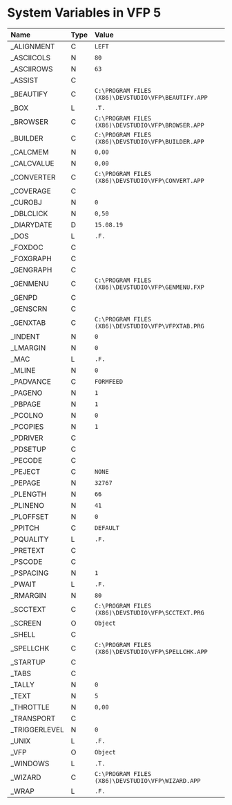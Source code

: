 # System Variables in VFP 5
| Name  | Type | Value |
|:------------- |:------------- |:------------- |
| \_ALIGNMENT | C | `LEFT` |
| \_ASCIICOLS | N | `80` |
| \_ASCIIROWS | N | `63` |
| \_ASSIST | C | ` ` |
| \_BEAUTIFY | C | `C:\PROGRAM FILES (X86)\DEVSTUDIO\VFP\BEAUTIFY.APP` |
| \_BOX | L | `.T.` |
| \_BROWSER | C | `C:\PROGRAM FILES (X86)\DEVSTUDIO\VFP\BROWSER.APP` |
| \_BUILDER | C | `C:\PROGRAM FILES (X86)\DEVSTUDIO\VFP\BUILDER.APP` |
| \_CALCMEM | N | `0,00` |
| \_CALCVALUE | N | `0,00` |
| \_CONVERTER | C | `C:\PROGRAM FILES (X86)\DEVSTUDIO\VFP\CONVERT.APP` |
| \_COVERAGE | C | ` ` |
| \_CUROBJ | N | `0` |
| \_DBLCLICK | N | `0,50` |
| \_DIARYDATE | D | `15.08.19` |
| \_DOS | L | `.F.` |
| \_FOXDOC | C | ` ` |
| \_FOXGRAPH | C | ` ` |
| \_GENGRAPH | C | ` ` |
| \_GENMENU | C | `C:\PROGRAM FILES (X86)\DEVSTUDIO\VFP\GENMENU.FXP` |
| \_GENPD | C | ` ` |
| \_GENSCRN | C | ` ` |
| \_GENXTAB | C | `C:\PROGRAM FILES (X86)\DEVSTUDIO\VFP\VFPXTAB.PRG` |
| \_INDENT | N | `0` |
| \_LMARGIN | N | `0` |
| \_MAC | L | `.F.` |
| \_MLINE | N | `0` |
| \_PADVANCE | C | `FORMFEED` |
| \_PAGENO | N | `1` |
| \_PBPAGE | N | `1` |
| \_PCOLNO | N | `0` |
| \_PCOPIES | N | `1` |
| \_PDRIVER | C | ` ` |
| \_PDSETUP | C | ` ` |
| \_PECODE | C | ` ` |
| \_PEJECT | C | `NONE` |
| \_PEPAGE | N | `32767` |
| \_PLENGTH | N | `66` |
| \_PLINENO | N | `41` |
| \_PLOFFSET | N | `0` |
| \_PPITCH | C | `DEFAULT` |
| \_PQUALITY | L | `.F.` |
| \_PRETEXT | C | ` ` |
| \_PSCODE | C | ` ` |
| \_PSPACING | N | `1` |
| \_PWAIT | L | `.F.` |
| \_RMARGIN | N | `80` |
| \_SCCTEXT | C | `C:\PROGRAM FILES (X86)\DEVSTUDIO\VFP\SCCTEXT.PRG` |
| \_SCREEN | O | `Object` |
| \_SHELL | C | ` ` |
| \_SPELLCHK | C | `C:\PROGRAM FILES (X86)\DEVSTUDIO\VFP\SPELLCHK.APP` |
| \_STARTUP | C | ` ` |
| \_TABS | C | ` ` |
| \_TALLY | N | `0` |
| \_TEXT | N | `5` |
| \_THROTTLE | N | `0,00` |
| \_TRANSPORT | C | ` ` |
| \_TRIGGERLEVEL | N | `0` |
| \_UNIX | L | `.F.` |
| \_VFP | O | `Object` |
| \_WINDOWS | L | `.T.` |
| \_WIZARD | C | `C:\PROGRAM FILES (X86)\DEVSTUDIO\VFP\WIZARD.APP` |
| \_WRAP | L | `.F.` |